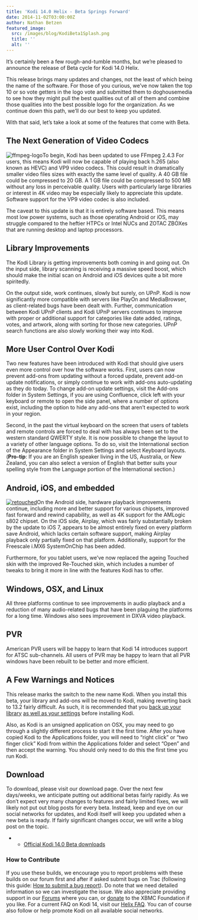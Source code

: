```yaml
---
title: 'Kodi 14.0 Helix - Beta Springs Forward'
date: 2014-11-02T03:00:00Z
author: Nathan Betzen
featured_image:
  src: /images/blog/KodiBeta1Splash.png
  title: ''
  alt: ''
---
```

It’s certainly been a few rough-and-tumble months, but we’re pleased to announce the release of Beta cycle for Kodi 14.0 Helix.

 This release brings many updates and changes, not the least of which being the name of the software. For those of you curious, we’ve now taken the top 10 or so vote getters in the logo vote and submitted them to doghousemedia to see how they might pull the best qualities out of all of them and combine those qualities into the best possible logo for the organization. As we continue down this path, we’ll do our best to keep you updated.

 With that said, let’s take a look at some of the features that come with Beta.

 The Next Generation of Video Codecs
-----------------------------------

 ![ffmpeg-logo](/sites/default/files/uploads/ffmpeg-logo-300x75.png)To begin, Kodi has been updated to use FFmpeg 2.4.3 For users, this means Kodi will now be capable of playing back h.265 (also known as HEVC) and VP9 video codecs. This could result in dramatically smaller video files sizes with exactly the same level of quality. A 40 GB file could be compressed to 20 GB. A 1 GB file could be compressed to 500 MB without any loss in perceivable quality. Users with particularly large libraries or interest in 4K video may be especially likely to appreciate this update. Software support for the VP9 video codec is also included.

 The caveat to this update is that it is entirely software based. This means most low power systems, such as those operating Android or iOS, may struggle compared to the heftier HTPCs or Intel NUCs and ZOTAC ZBOXes that are running desktop and laptop processors.

 Library Improvements
--------------------

 The Kodi Library is getting improvements both coming in and going out. On the input side, library scanning is receiving a massive speed boost, which should make the initial scan on Android and iOS devices quite a bit more spiritedly.

 On the output side, work continues, slowly but surely, on UPnP. Kodi is now significantly more compatible with servers like PlayOn and MediaBrowser, as client-related bugs have been dealt with. Further, communication between Kodi UPnP clients and Kodi UPnP servers continues to improve with proper or additional support for categories like date added, ratings, votes, and artwork, along with sorting for those new categories. UPnP search functions are also slowly working their way into Kodi.

 More User Control Over Kodi
---------------------------

 Two new features have been introduced with Kodi that should give users even more control over how the software works. First, users can now prevent add-ons from updating without a forced update, prevent add-on update notifications, or simply continue to work with add-ons auto-updating as they do today. To change add-on update settings, visit the Add-ons folder in System Settings, if you are using Confluence, click left with your keyboard or remote to open the side panel, where a number of options exist, including the option to hide any add-ons that aren’t expected to work in your region.

 Second, in the past the virtual keyboard on the screen that users of tablets and remote controls are forced to deal with has always been set to the western standard QWERTY style. It is now possible to change the layout to a variety of other language options. To do so, visit the International section of the Appearance folder in System Settings and select Keyboard layouts. (**Pro-tip**: If you are an English speaker living in the US, Australia, or New Zealand, you can also select a version of English that better suits your spelling style from the Language portion of the International section.)

 Android, iOS, and embedded
--------------------------

 [![retouched](/sites/default/files/uploads/retouched.png)](/sites/default/files/uploads/retouched.png)On the Android side, hardware playback improvements continue, including more and better support for various chipsets, improved fast forward and rewind capability, as well as 4K support for the AMLogic s802 chipset. On the iOS side, Airplay, which was fairly substantially broken by the update to iOS 7, appears to be almost entirely fixed on every platform save Android, which lacks certain software support, making Airplay playback only partially fixed on that platform. Additionally, support for the Freescale i.MX6 SystemOnChip has been added.

 Furthermore, for you tablet users, we’ve now replaced the ageing Touched skin with the improved Re-Touched skin, which includes a number of tweaks to bring it more in line with the features Kodi has to offer.

 Windows, OSX, and Linux
-----------------------

 All three platforms continue to see improvements in audio playback and a reduction of many audio-related bugs that have been plaguing the platforms for a long time. Windows also sees improvement in DXVA video playback.

 PVR
---

 American PVR users will be happy to learn that Kodi 14 introduces support for ATSC sub-channels. All users of PVR may be happy to learn that all PVR windows have been rebuilt to be better and more efficient.

 A Few Warnings and Notices
--------------------------

 This release marks the switch to the new name Kodi. When you install this beta, your library and add-ons will be moved to Kodi, making reverting back to 13.2 fairly difficult. As such, it is recommended that you [back up your library](https://kodi.wiki/view/HOW-TO:Backup_the_library "How to backup the library") [as well as your settings](https://kodi.wiki/view/Backing_up_XBMC) before installing Kodi.

 Also, as Kodi is an unsigned application on OSX, you may need to go through a slightly different process to start it the first time. After you have copied Kodi to the Applications folder, you will need to “right click” or “two finger click” Kodi from within the Applications folder and select “Open” and then accept the warning. You should only need to do this the first time you run Kodi.

  Download
--------

 To download, please visit our download page. Over the next few days/weeks, we anticipate putting out additional betas fairly rapidly. As we don’t expect very many changes to features and fairly limited fixes, we will likely not put out blog posts for every beta. Instead, keep and eye on our social networks for updates, and Kodi itself will keep you updated when a new beta is ready. If fairly significant changes occur, we will write a blog post on the topic.

 
 * * [Official Kodi 14.0 Beta downloads](https://kodi.wiki/download/)
 
 ### How to Contribute

 If you use these builds, we encourage you to report problems with these builds on our forum first and after if asked submit bugs on Trac (following this guide: [How to submit a bug report](https://kodi.wiki/view/HOW-TO:Submit_a_bug_report)). Do note that we need detailed information so we can investigate the issue. We also appreciate providing support in our [Forums](https://forum.kodi.tv/ "XBMC Forums") where you can, or [donate](https://kodi.wiki/contribute/donate/ "XBMC Foundation Donations") to the XBMC Foundation if you like. For a current FAQ on Kodi 14, visit our [Helix FAQ](https://kodi.wiki/view/Kodi_v14_(Helix)_FAQ). You can of course also follow or help promote Kodi on all available social networks.

 